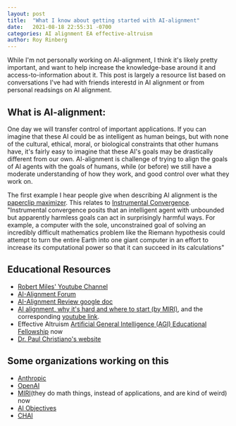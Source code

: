 ```yaml
---
layout: post
title:  "What I know about getting started with AI-alignment"
date:   2021-08-18 22:55:31 -0700
categories: AI alignment EA effective-altruism
author: Roy Rinberg
---
```


While I'm not personally working on AI-alignment, I think it's likely pretty important, and want to help increase the knowledge-base around it and access-to-information about it. This post is largely a resource list based on conversations I've had with friends interestd in AI alignment or from personal readsings on AI alignment.

## What is AI-alignment:

One day we will transfer control of important applications. If you can imagine that these AI could be  as intelligent as human beings, but with none of the cultural, ethical, moral, or biological constraints that other humans have, it's fairly easy to imagine that these AI's goals may be drastically different from our own. AI-alignment is challenge of trying to align the goals of AI agents with the goals of humans, while (or before) we still have a moderate understanding of how they work, and good control over what they work on. 

The first example I hear people give when describing AI alignment is the [paperclip maximizer](https://www.lesswrong.com/tag/paperclip-maximizer).
This relates to [Instrumental Convergence](https://en.wikipedia.org/wiki/Instrumental_convergence). "Instrumental convergence posits that an intelligent agent with unbounded but apparently harmless goals can act in surprisingly harmful ways. For example, a computer with the sole, unconstrained goal of solving an incredibly difficult mathematics problem like the Riemann hypothesis could attempt to turn the entire Earth into one giant computer in an effort to increase its computational power so that it can succeed in its calculations"


## Educational Resources
* [Robert Miles' Youtube Channel](https://www.youtube.com/c/RobertMilesAI/playlists)
* [AI-Alignment Forum](https://www.alignmentforum.org/)
* [AI-Alignment Review google doc](https://docs.google.com/document/d/1Fng1J_QPb7GEeLBMmWWfZOguw7yUTZot0egrCbKpVwk/edit#)
* [AI alignment, why it's hard and where to start (by MIRI)](https://intelligence.org/2016/12/28/ai-alignment-why-its-hard-and-where-to-start/), and the corresponding [youtube link](https://www.youtube.com/watch?v=EUjc1WuyPT8).
* Effective Altruism [Artificial General Intelligence (AGI) Educational Fellowship](https://www.eacambridge.org/agi-safety-fundamentals)
now
* [Dr. Paul Christiano's website](https://sideways-view.com/)

## Some organizations working on this

* [Anthropic](https://www.anthropic.com/)
* [OpenAI](https://openai.com/)
* [MIRI](https://intelligence.org/)(they do math things, instead of applications, and are kind of weird)
now
* [AI Objectives](https://ai.objectives.institute/people)
* [CHAI](https://humancompatible.ai/)
